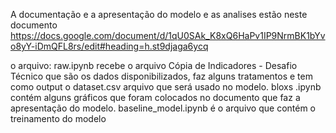 A documentação e a apresentação do modelo e as analises estão neste documento
https://docs.google.com/document/d/1qU0SAk_K8xQ6HaPv1IP9NrmBK1bYvo8yY-iDmQFL8rs/edit#heading=h.st9djaga6ycq

o arquivo: raw.ipynb recebe o arquivo Cópia de Indicadores - Desafio Técnico que são os dados disponibilizados, faz alguns tratamentos e tem como output o dataset.csv arquivo que será usado no modelo.
bloxs .ipynb contém alguns gráficos que foram colocados no documento que faz a apresentação do modelo.
baseline_model.ipynb é o arquivo que contém o treinamento do modelo
